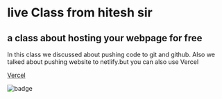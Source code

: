 # live Class from hitesh sir

## a class about hosting your webpage for free

In this class we discussed about pushing code to git and github.
Also we talked about pushing website to netlify.but you can also use Vercel

[Vercel](https://vercel.com)

![badge](https://img.shields.io/badge/live--class-sunday-green)

